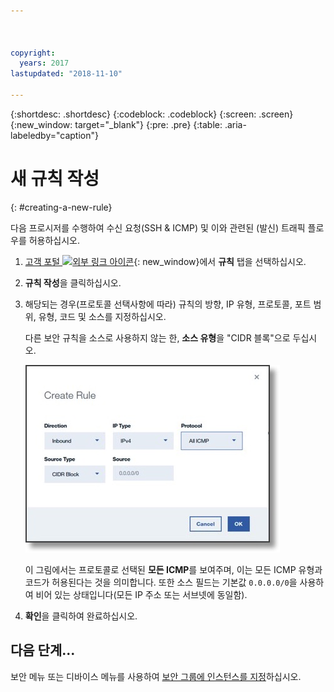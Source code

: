 ```yaml
---



copyright:
  years: 2017
lastupdated: "2018-11-10"

---
```


{:shortdesc: .shortdesc}
{:codeblock: .codeblock}
{:screen: .screen}
{:new_window: target="_blank"}
{:pre: .pre}
{:table: .aria-labeledby="caption"}

# 새 규칙 작성
{: #creating-a-new-rule}

다음 프로시저를 수행하여 수신 요청(SSH & ICMP) 및 이와 관련된 (발신) 트래픽 플로우를 허용하십시오.

1. [고객 포털 ![외부 링크 아이콘](../../icons/launch-glyph.svg "외부 링크 아이콘")](https://control.softlayer.com/){: new_window}에서 **규칙** 탭을 선택하십시오.
2.	**규칙 작성**을 클릭하십시오.
3.	해당되는 경우(프로토콜 선택사항에 따라) 규칙의 방향, IP 유형, 프로토콜, 포트 범위, 유형, 코드 및 소스를 지정하십시오.

	다른 보안 규칙을 소스로 사용하지 않는 한, **소스 유형**을 "CIDR 블록"으로 두십시오.

	![규칙 작성](./images/rule_sg.jpg)

	이 그림에서는 프로토콜로 선택된 **모든 ICMP**를 보여주며, 이는 모든 ICMP 유형과 코드가 허용된다는 것을 의미합니다. 또한 소스 필드는 기본값 `0.0.0.0/0`을 사용하여 비어 있는 상태입니다(모든 IP 주소 또는 서브넷에 동일함).

4.	**확인**을 클릭하여 완료하십시오.

## 다음 단계...
보안 메뉴 또는 디바이스 메뉴를 사용하여 [보안 그룹에 인스턴스를 지정](/docs/infrastructure/security-groups?topic=security-groups-assigning-instances-to-the-security-group)하십시오.
